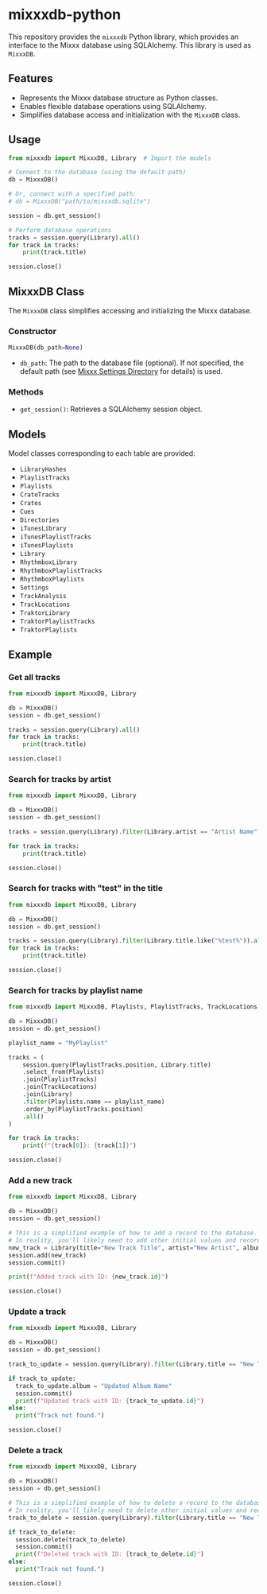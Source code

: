 # mixxxdb-python

This repository provides the `mixxxdb` Python library, which provides an interface to the Mixxx database using SQLAlchemy. This library is used as `MixxxDB`.

## Features

- Represents the Mixxx database structure as Python classes.
- Enables flexible database operations using SQLAlchemy.
- Simplifies database access and initialization with the `MixxxDB` class.

## Usage

```python
from mixxxdb import MixxxDB, Library  # Import the models

# Connect to the database (using the default path)
db = MixxxDB()

# Or, connect with a specified path:
# db = MixxxDB("path/to/mixxxdb.sqlite")

session = db.get_session()

# Perform database operations
tracks = session.query(Library).all()
for track in tracks:
    print(track.title)

session.close()
```

## MixxxDB Class

The `MixxxDB` class simplifies accessing and initializing the Mixxx database.

### Constructor

```python
MixxxDB(db_path=None)
```

- `db_path`: The path to the database file (optional). If not specified, the default path (see [Mixxx Settings Directory](https://manual.mixxx.org/2.5/en/chapters/appendix/settings_directory#location) for details) is used.

### Methods

- `get_session()`: Retrieves a SQLAlchemy session object.

## Models

Model classes corresponding to each table are provided:

- `LibraryHashes`
- `PlaylistTracks`
- `Playlists`
- `CrateTracks`
- `Crates`
- `Cues`
- `Directories`
- `iTunesLibrary`
- `iTunesPlaylistTracks`
- `iTunesPlaylists`
- `Library`
- `RhythmboxLibrary`
- `RhythmboxPlaylistTracks`
- `RhythmboxPlaylists`
- `Settings`
- `TrackAnalysis`
- `TrackLocations`
- `TraktorLibrary`
- `TraktorPlaylistTracks`
- `TraktorPlaylists`

## Example

### Get all tracks

```python
from mixxxdb import MixxxDB, Library

db = MixxxDB()
session = db.get_session()

tracks = session.query(Library).all()
for track in tracks:
    print(track.title)

session.close()
```

### Search for tracks by artist

```python
from mixxxdb import MixxxDB, Library

db = MixxxDB()
session = db.get_session()

tracks = session.query(Library).filter(Library.artist == "Artist Name").all()

for track in tracks:
    print(track.title)

session.close()
```

### Search for tracks with "test" in the title

```python
from mixxxdb import MixxxDB, Library

db = MixxxDB()
session = db.get_session()

tracks = session.query(Library).filter(Library.title.like("%test%")).all()
for track in tracks:
    print(track.title)

session.close()
```

### Search for tracks by playlist name

```python
from mixxxdb import MixxxDB, Playlists, PlaylistTracks, TrackLocations, Library

db = MixxxDB()
session = db.get_session()

playlist_name = "MyPlaylist"

tracks = (
    session.query(PlaylistTracks.position, Library.title)
    .select_from(Playlists)
    .join(PlaylistTracks)
    .join(TrackLocations)
    .join(Library)
    .filter(Playlists.name == playlist_name)
    .order_by(PlaylistTracks.position)
    .all()
)

for track in tracks:
    print(f"{track[0]}: {track[1]}")

session.close()
```

### Add a new track

```python
from mixxxdb import MixxxDB, Library

db = MixxxDB()
session = db.get_session()

# This is a simplified example of how to add a record to the database.
# In reality, you'll likely need to add other initial values and records.
new_track = Library(title="New Track Title", artist="New Artist", album="New Album")
session.add(new_track)
session.commit()

print(f"Added track with ID: {new_track.id}")

session.close()
```

### Update a track

```python
from mixxxdb import MixxxDB, Library

db = MixxxDB()
session = db.get_session()

track_to_update = session.query(Library).filter(Library.title == "New Track Title").first()

if track_to_update:
  track_to_update.album = "Updated Album Name"
  session.commit()
  print(f"Updated track with ID: {track_to_update.id}")
else:
  print("Track not found.")

session.close()
```

### Delete a track

```python
from mixxxdb import MixxxDB, Library

db = MixxxDB()
session = db.get_session()

# This is a simplified example of how to delete a record to the database.
# In reality, you'll likely need to delete other initial values and records.
track_to_delete = session.query(Library).filter(Library.title == "New Track Title").first()

if track_to_delete:
  session.delete(track_to_delete)
  session.commit()
  print(f"Deleted track with ID: {track_to_delete.id}")
else:
  print("Track not found.")

session.close()
```
